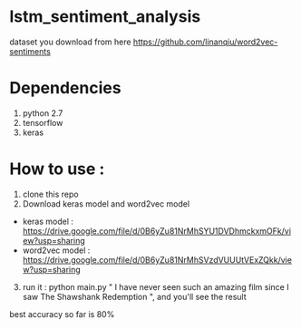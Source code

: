 # lstm_sentiment_analysis

dataset you download from here 
https://github.com/linanqiu/word2vec-sentiments 

# Dependencies 
1. python 2.7
2. tensorflow 
3. keras

# How to use :

1. clone this repo 
2. Download keras model and word2vec model 
- keras model : https://drive.google.com/file/d/0B6yZu81NrMhSYU1DVDhmckxmOFk/view?usp=sharing
- word2vec model : https://drive.google.com/file/d/0B6yZu81NrMhSVzdVUUUtVExZQkk/view?usp=sharing 
3. run it : python main.py " I have never seen such an amazing film since I saw The Shawshank Redemption ", and you'll see the result

best accuracy so far is 80%

